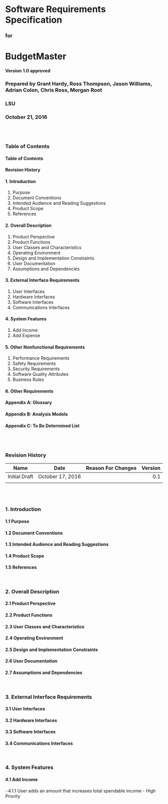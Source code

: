 # __Software Requirements Specification__

### __for__

# __BudgetMaster__

#### __Version 1.0 approved__

### __Prepared by Grant Hardy, Ross Thompson, Jason Williams, Adrian Colon, Chris Ross, Morgan Root__

### __LSU__

### __October 21, 2016__

<br><br>

### __Table of Contents__

#### __Table of Contents__
#### __Revision History__

#### __1. Introduction__
  1. Purpose
  2. Document Conventions
  3. Intended Audience and Reading Suggestions
  4. Product Scope
  5. References

#### __2. Overall Description__
  1. Product Perspective 
  2. Product Functions
  3. User Classes and Characteristics
  4. Operating Environment
  5. Design and Implementation Constraints
  6. User Documentation
  7. Assumptions and Dependencies

#### __3. External Interface Requirements__
  1. User Interfaces
  2. Hardware Interfaces
  3. Software Interfaces
  4. Communications Interfaces

#### __4. System Features__
  1. Add Income
  2. Add Expense

#### __5. Other Nonfunctional Requirements__
  1. Performance Requirements
  2. Safety Requirements
  3. Security Requirements
  4. Software Quality Attributes
  5. Business Rules

#### __6. Other Requirements__
#### __Appendix A: Glossary__
#### __Appendix B: Analysis Models__
#### __Appendix C: To Be Determined List__

<br><br>

### __Revision History__
| Name          | Date              | Reason For Changes  | Version |
| ------------- |:-----------------:|:-------------------:| -------:|
| Initial Draft | October 17, 2016  |                     | 0.1     |
|               |                   |                     |         |

<br><br>

### __1.   Introduction__
#### __1.1   Purpose__

#### __1.2   Document Conventions__

#### __1.3   Intended Audience and Reading Suggestions__

#### __1.4   Product Scope__

#### __1.5   References__

<br>

### __2.   Overall Description__ 
#### __2.1   Product Perspective__

#### __2.2   Product Functions__

#### __2.3   User Classes and Characteristics__

#### __2.4   Operating Environment__

#### __2.5   Design and Implementation Constraints__

#### __2.6   User Documentation__

#### __2.7   Assumptions and Dependencies__

<br>


### __3.   External Interface Requirements__ 
#### __3.1   User Interfaces__

#### __3.2   Hardware Interfaces__

#### __3.3   Software Interfaces__

#### __3.4   Communications Interfaces__

<br>


### __4.   System Features__ 
#### __4.1   Add Income__

⋅⋅4.1.1 User adds an amount that increases total spendable income - High Priority
